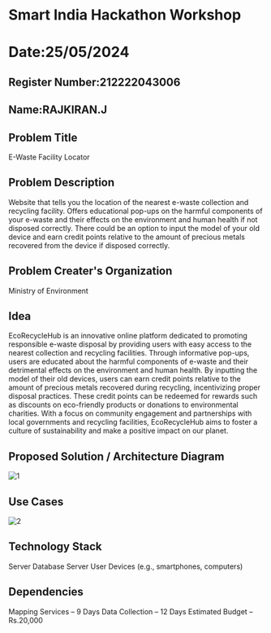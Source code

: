 # Smart India Hackathon Workshop
# Date:25/05/2024
## Register Number:212222043006
## Name:RAJKIRAN.J
## Problem Title
E-Waste Facility Locator
## Problem Description
Website that tells you the location of the nearest e-waste collection and recycling facility. Offers educational pop-ups on the harmful components of your e-waste and their effects on the environment and human health if not disposed correctly. There could be an option to input the model of your old device and earn credit points relative to the amount of precious metals recovered from the device if disposed correctly.
## Problem Creater's Organization
Ministry of Environment

## Idea

EcoRecycleHub is an innovative online platform dedicated to promoting responsible e-waste disposal by providing users with easy access to the nearest collection and recycling facilities. Through informative pop-ups, users are educated about the harmful components of e-waste and their detrimental effects on the environment and human health. By inputting the model of their old devices, users can earn credit points relative to the amount of precious metals recovered during recycling, incentivizing proper disposal practices. These credit points can be redeemed for rewards such as discounts on eco-friendly products or donations to environmental charities. With a focus on community engagement and partnerships with local governments and recycling facilities, EcoRecycleHub aims to foster a culture of sustainability and make a positive impact on our planet.


## Proposed Solution / Architecture Diagram
![1](https://github.com/Rajkiran276/SIHPS/assets/147471453/fef0696b-b9a4-49ff-9d71-b568db0e6a9e)


## Use Cases
![2](https://github.com/Rajkiran276/SIHPS/assets/147471453/5a58b63f-e0b2-48ef-9c3b-9c7d87bd51fc)



## Technology Stack
Server Database Server User Devices (e.g., smartphones, computers)

## Dependencies
Mapping Services – 9 Days Data Collection – 12 Days Estimated Budget – Rs.20,000
